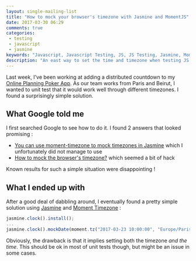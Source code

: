 ```yaml
---
layout: single-mailing-list
title: "How to mock your browser's timezone with Jasmine and MomentJS"
date: 2017-03-30 06:29
comments: true
categories:
 - testing
 - javascript
 - jasmine
keywords: "Javascript, Javascript Testing, JS, JS Testing, Jasmine, MomentJS, Moment Timezone, Timezone"
description: "An east way to set the time and timezone when testing JS with Jasmine"
---
```

Last week, I've been working at adding a distributed countdown to my [Online Planning Poker App](https://github.com/philou/planning-poker). As our team works from Paris and Beirut, I wanted to unit test that it would work well through different timezones. I found a surprisingly simple solution.

## What Google told me

I first searched Google to see how to do it. I found 2 answers that looked promising :

* [You can use moment-timezone to mock timezones in Jasmine](https://balanceiskey.github.io/2016/01/27/mocking-timezones.html) which I unfortunately did not manage to use
* [How to mock the browser's timezone?](http://stackoverflow.com/questions/12220717/how-to-mock-the-browsers-timezone) which seemed a bit of hack

Known results for such a simple situation were disappointing !

## What I ended up with

After a good deal of dabbling around, I eventually found a pretty simple solution using [Jasmine](https://jasmine.github.io/) and [Moment Timezone](https://momentjs.com/timezone/) :

```javascript
jasmine.clock().install();
...
jasmine.clock().mockDate(moment.tz("2017-03-23 10:00:00", "Europe/Paris").toDate())
```

Obviously, the drawback is that it implies setting both the timezone *and the time*. This should be ok in most of unit tests though, but might be an issue in some cases.
